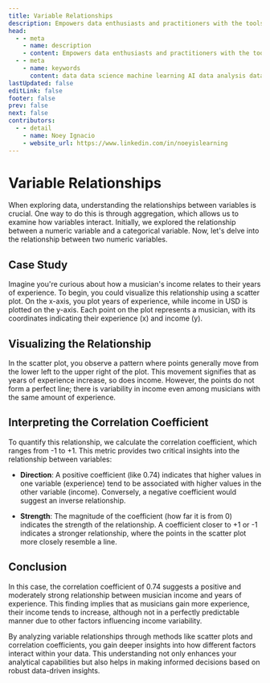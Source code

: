 ```yaml
---
title: Variable Relationships
description: Empowers data enthusiasts and practitioners with the tools and knowledge to unlock the potential of data.
head:
  - - meta
    - name: description
    - content: Empowers data enthusiasts and practitioners with the tools and knowledge to unlock the potential of data.
  - - meta
    - name: keywords
      content: data data science machine learning AI data analysis data-driven data enthusiasts data practitioners
lastUpdated: false
editLink: false
footer: false
prev: false
next: false
contributors:
  - - detail
    - name: Noey Ignacio
    - website_url: https://www.linkedin.com/in/noeyislearning
---
```


# Variable Relationships

When exploring data, understanding the relationships between variables is crucial. One way to do this is through aggregation, which allows us to examine how variables interact. Initially, we explored the relationship between a numeric variable and a categorical variable. Now, let's delve into the relationship between two numeric variables.

## Case Study

Imagine you're curious about how a musician's income relates to their years of experience. To begin, you could visualize this relationship using a scatter plot. On the x-axis, you plot years of experience, while income in USD is plotted on the y-axis. Each point on the plot represents a musician, with its coordinates indicating their experience (x) and income (y).

## Visualizing the Relationship

In the scatter plot, you observe a pattern where points generally move from the lower left to the upper right of the plot. This movement signifies that as years of experience increase, so does income. However, the points do not form a perfect line; there is variability in income even among musicians with the same amount of experience.

<ImageCard 
  img_url="https://i.imgur.com/Ec1pLTm.png"
  caption="Scatter Plot of Income vs. Years of Experience"
  copyright_owner="codecademy.com"
  :bordered=true
/>

## Interpreting the Correlation Coefficient

To quantify this relationship, we calculate the correlation coefficient, which ranges from -1 to +1. This metric provides two critical insights into the relationship between variables:

- **Direction**: A positive coefficient (like 0.74) indicates that higher values in one variable (experience) tend to be associated with higher values in the other variable (income). Conversely, a negative coefficient would suggest an inverse relationship.

- **Strength**: The magnitude of the coefficient (how far it is from 0) indicates the strength of the relationship. A coefficient closer to +1 or -1 indicates a stronger relationship, where the points in the scatter plot more closely resemble a line.

## Conclusion

In this case, the correlation coefficient of 0.74 suggests a positive and moderately strong relationship between musician income and years of experience. This finding implies that as musicians gain more experience, their income tends to increase, although not in a perfectly predictable manner due to other factors influencing income variability.

By analyzing variable relationships through methods like scatter plots and correlation coefficients, you gain deeper insights into how different factors interact within your data. This understanding not only enhances your analytical capabilities but also helps in making informed decisions based on robust data-driven insights.
